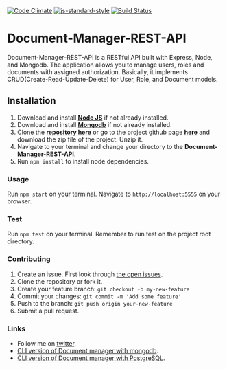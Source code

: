 [![Code Climate](https://codeclimate.com/repos/56713dac42795072ee00011e/badges/f59b3386d66cdde21c2b/gpa.svg)](https://codeclimate.com/repos/56713dac42795072ee00011e/feed)
[![js-standard-style](https://img.shields.io/badge/code%20style-standard-brightgreen.svg)](http://standardjs.com/)
[![Build Status](https://semaphoreci.com/api/v1/projects/1f3a3621-b8a0-4bc1-b509-833644d225ca/640925/badge.svg)](https://semaphoreci.com/rowland/document-manager-rest-api)

# Document-Manager-REST-API

Document-Manager-REST-API is a  RESTful API built with Express, Node, and Mongodb. The application allows you to manage users, roles and documents with assigned authorization. Basically, it implements CRUD(Create-Read-Update-Delete) for User, Role, and Document models.

## Installation

1. Download and install [**Node JS**](https://nodejs.org/en/) if not already installed.
2. Download and install [**Mongodb**](https://www.mongodb.org/downloads/) if not already installed.
3. Clone the [**repository here**](hhttps://github.com/andela-rekemezie/Document-Manager-REST-API.git) or go to the project github page [**here**](https://github.com/andela-rekemezie/Document-Manager-REST-API) and download the zip file of the project. Unzip it.
4. Navigate to your terminal and change your directory to the **Document-Manager-REST-API**.
5. Run `npm install` to install node dependencies.

### Usage
Run `npm start` on your terminal.
Navigate to `http://localhost:5555` on your browser.

### Test
Run `npm test` on your terminal. Remember to  run test on the project root directory.

### Contributing
1. Create an issue. First look through [the open issues](https://github.com/andela-rekemezie/Document-Manager-REST-API/issues).
2. Clone the repository or fork it.
3. Create your feature branch: `git checkout -b my-new-feature`
5. Commit your changes: `git commit -m 'Add some feature'`
4. Push to the branch: `git push origin your-new-feature`
5. Submit a pull request.

###  Links
* Follow me on [twitter](https://twitter.com/EkemezieRowland).
* [CLI version of Document manager with mongodb](https://github.com/andela-rekemezie/DMS-Mongoose).
* [CLI version of Document manager with PostgreSQL](https://github.com/andela-rekemezie/DMS-Sequelize).
